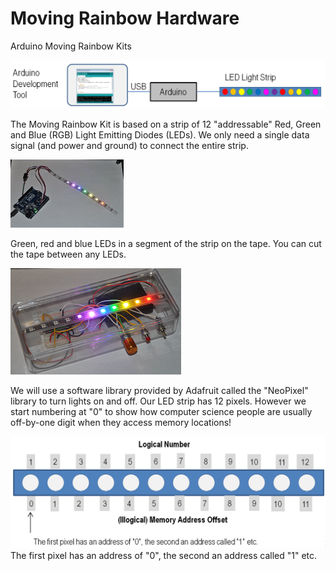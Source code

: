 Moving Rainbow Hardware
==============

Arduino Moving Rainbow Kits

![Arduino IDE to LED Strip](guide/images/arduino-ide.png/)

The Moving Rainbow Kit is based on a strip of 12 "addressable" Red, Green and Blue (RGB) Light Emitting Diodes (LEDs).  We only need a single data signal (and power and ground) to connect the entire strip.

![Basic Arduino Setup](guide/images/basic-200.png/)

Green, red and blue LEDs in a segment of the strip
on the tape.  You can cut the tape between any LEDs.

![LED Strip in Clear Box with Mode Control](guide/images/boxed.png/)

We will use a software library provided by Adafruit called the "NeoPixel" library to turn lights on and off.  Our LED strip has 12 pixels.  However we start numbering at "0" to show how computer science people are usually off-by-one digit when they access memory locations!

![Pixel Numbering](guide/images/pixel-numbering.png/)
The first pixel has an address of "0", the second an address called "1" etc.
